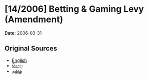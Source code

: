 # [14/2006] Betting & Gaming Levy  (Amendment)

**Date:** 2006-03-31

## Original Sources

- [English](https://documents.gov.lk/view/acts/2006/3/14-2006_E.pdf)
- [සිංහල](https://documents.gov.lk/view/acts/2006/3/14-2006_S.pdf)
- [தமிழ்](https://documents.gov.lk/view/acts/2006/3/14-2006_T.pdf)
